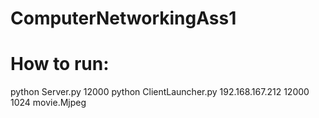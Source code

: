 # ComputerNetworkingAss1
# How to run:
python Server.py 12000
python ClientLauncher.py 192.168.167.212 12000 1024 movie.Mjpeg
